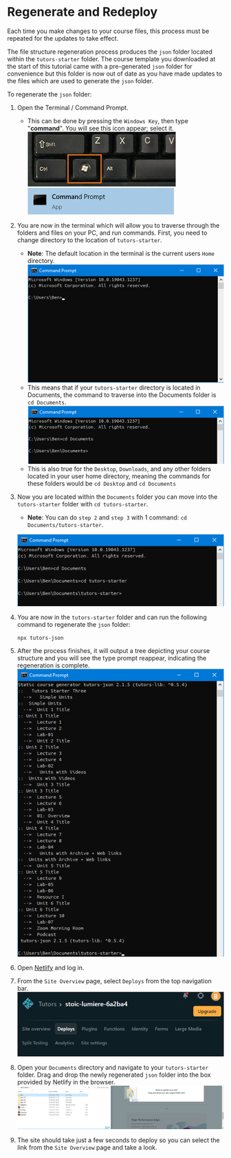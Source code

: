 # Regenerate and Redeploy

Each time you make changes to your course files, this process must be repeated for the updates to take effect.

The file structure regeneration process produces the `json` folder located within the `tutors-starter` folder. The course template you downloaded at the start of this tutorial came with a  pre-generated `json` folder for convenience but this folder is now out of date as you have made updates to the files which are used to generate the `json` folder.

To regenerate the `json` folder:

1. Open the Terminal / Command Prompt.
    - This can be done by pressing the `Windows Key`, then type "**command**". You will see this icon appear; select it.
    ![The Windows Key](img/windows-keyboard.jpg)
    ![terminal Icon](img/cmdic.png)

2. You are now in the terminal which will allow you to traverse through the folders and files on your PC, and run commands. First, you need to change directory to the location of `tutors-starter`.
    - **Note**: The default location in the terminal is the current users `Home` directory. 
    ![Terminal](img/cmd.png)
    - This means that if your `tutors-starter` directory is located in Documents, the command to traverse into the Documents folder is `cd Documents`.
    ![Changed Directory](img/cmd2.png)
    - This is also true for the `Desktop`, `Downloads`, and any other folders located in your user home directory, meaning the commands for these folders would be `cd Desktop` and `cd Documents`

3. Now you are located within the `Documents` folder you can move into the `tutors-starter` folder with `cd tutors-starter`.
    - **Note**: You can do `step 2` and `step 3` with 1 command: `cd Documents/tutors-starter`.

    ![Changed to Tutors Directory](img/cmd3.png)

4. You are now in the `tutors-starter` folder and can run the following command to regenerate the `json` folder:
    ~~~
    npx tutors-json
    ~~~

5. After the process finishes, it will output a tree depicting your course structure and you will see the type prompt reappear, indicating the regeneration is complete.
    ![Output](img/cmd4.png)
    
6. Open [Netlify](https://netlify.com) and log in.

7. From the `Site Overview` page, select `Deploys` from the top navigation bar.
    ![Deploys](img/nav.png)

8. Open your `Documents` directory and navigate to your `tutors-starter` folder. Drag and drop the newly regenerated `json` folder into the box provided by Netlify in the browser.
    ![Drag](img/dnd.png)

9. The site should take just a few seconds to deploy so you can select the link from the `Site Overview` page and take a look.
